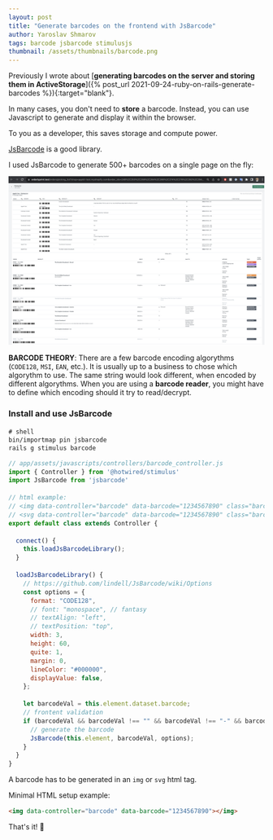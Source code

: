 ```yaml
---
layout: post
title: "Generate barcodes on the frontend with JsBarcode"
author: Yaroslav Shmarov
tags: barcode jsbarcode stimulusjs
thumbnail: /assets/thumbnails/barcode.png
---
```


Previously I wrote about [**generating barcodes on the server and storing them in ActiveStorage**]({% post_url 2021-09-24-ruby-on-rails-generate-barcodes %}){:target="blank"}.

In many cases, you don't need to **store** a barcode. Instead, you can use Javascript to generate and display it within the browser.

To you as a developer, this saves storage and compute power.

[JsBarcode](https://github.com/lindell/JsBarcode) is a good library.

I used JsBarcode to generate 500+ barcodes on a single page on the fly:

![orderlyprint barcodes example](/assets/images/orderlyprint-barcodes.png)

**BARCODE THEORY**: There are a few barcode encoding algorythms (`CODE128`, `MSI`, `EAN`, etc.). It is usually up to a business to chose which algorythm to use. The same string would look different, when encoded by different algorythms. When you are using a **barcode reader**, you might have to define which encoding should it try to read/decrypt.

### Install and use JsBarcode

```shell
# shell
bin/importmap pin jsbarcode
rails g stimulus barcode
```

```js
// app/assets/javascripts/controllers/barcode_controller.js
import { Controller } from '@hotwired/stimulus'
import JsBarcode from 'jsbarcode'

// html example:
// <img data-controller="barcode" data-barcode="1234567890" class="barcode">foo</img>
// <svg data-controller="barcode" data-barcode="1234567890" class="barcode">bar</svg>
export default class extends Controller {

  connect() {
    this.loadJsBarcodeLibrary();
  }

  loadJsBarcodeLibrary() {
    // https://github.com/lindell/JsBarcode/wiki/Options
    const options = {
      format: "CODE128",
      // font: "monospace", // fantasy
      // textAlign: "left",
      // textPosition: "top",
      width: 3,
      height: 60,
      quite: 1,
      margin: 0,
      lineColor: "#000000",
      displayValue: false,
    };

    let barcodeVal = this.element.dataset.barcode;
    // frontent validation
    if (barcodeVal && barcodeVal !== "" && barcodeVal !== "-" && barcodeVal !== "undefined") {
      // generate the barcode
      JsBarcode(this.element, barcodeVal, options);
    }
  }
}
```

A barcode has to be generated in an `img` or `svg` html tag. 

Minimal HTML setup example:

```html
<img data-controller="barcode" data-barcode="1234567890"></img>
```

That's it! 🤠
